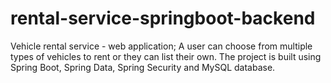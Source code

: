 # rental-service-springboot-backend

Vehicle rental service - web application;
A user can choose from multiple types of vehicles to rent or they can list their own.
The project is built using Spring Boot, Spring Data, Spring Security and MySQL database.
